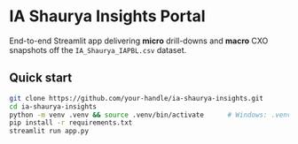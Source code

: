 # IA Shaurya Insights Portal

End-to-end Streamlit app delivering **micro** drill-downs and **macro** CXO snapshots off the `IA_Shaurya_IAPBL.csv` dataset.

## Quick start
```bash
git clone https://github.com/your-handle/ia-shaurya-insights.git
cd ia-shaurya-insights
python -m venv .venv && source .venv/bin/activate      # Windows: .venv\Scripts\activate
pip install -r requirements.txt
streamlit run app.py
